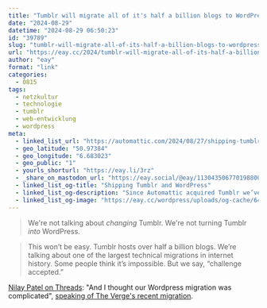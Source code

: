 ```yaml
---
title: "Tumblr will migrate all of it's half a billion blogs to WordPress on the backend"
date: "2024-08-29"
datetime: "2024-08-29 06:50:23"
id: "39789"
slug: "tumblr-will-migrate-all-of-its-half-a-billion-blogs-to-wordpress-on-the-backend"
url: "https://eay.cc/2024/tumblr-will-migrate-all-of-its-half-a-billion-blogs-to-wordpress-on-the-backend/"
author: "eay"
format: "link"
categories:
  - 0815
tags:
  - netzkultur
  - technologie
  - tumblr
  - web-entwicklung
  - wordpress
meta:
  - linked_list_url: "https://automattic.com/2024/08/27/shipping-tumblr-and-wordpress/"
  - geo_latitude: "50.97384"
  - geo_longitude: "6.683023"
  - geo_public: "1"
  - yourls_shorturl: "https://eay.li/3rz"
  - _share_on_mastodon_url: "https://eay.social/@eay/113043506770198800"
  - linked_list_og-title: "Shipping Tumblr and WordPress"
  - linked_list_og-description: "Since Automattic acquired Tumblr we’ve made it more efficient, grown its revenue, and worked to improve the platform. But there’s one part of the plan that we haven’t yet started, which is to run T…"
  - linked_list_og-image: "https://eay.cc/wordpress/uploads/og-cache/64e954e4567367385ad953a72e7d914b.webp"
---
```


> We're not talking about _changing_ Tumblr. We're not turning Tumblr _into_ WordPress.

> This won’t be easy. Tumblr hosts over half a billion blogs. We’re talking about one of the largest technical migrations in internet history. Some people think it’s impossible. But we say, “challenge accepted.”

[Nilay Patel on Threads](https://www.threads.net/@reckless1280/post/C_Oq5A1PPRp): "And I thought our Wordpress migration was complicated", [speaking of The Verge's recent migration](https://eay.cc/2024/publishing-web-development-nerdery-zum-polygon-redesign/).
